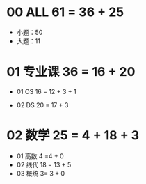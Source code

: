 # 00 ALL 61 = 36 + 25

* 小题：50
* 大题：11



# 01 专业课 36 = 16 + 20

* 01 OS 16 = 12 + 3 + 1 

* 02 DS 20 = 17 + 3



# 02 数学 25 = 4 + 18 + 3

* 01 高数 4 =4 + 0
* 02 线代 18 = 13 + 5
* 03 概统 3= 3 + 0
